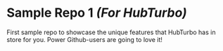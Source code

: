 # Sample Repo 1 *(For HubTurbo)*
First sample repo to showcase the unique features that HubTurbo has in store for you. Power Github-users are going to love it!
